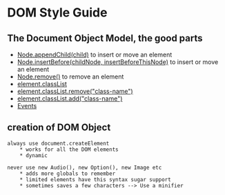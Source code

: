 # DOM Style Guide
  

## The Document Object Model, the good parts


* [Node.appendChild(child)](https://developer.mozilla.org/en-US/docs/DOM/Node.appendChild) to insert or move an element
* [Node.insertBefore(childNode, insertBeforeThisNode)](https://developer.mozilla.org/en-US/docs/Web/API/Node/insertBefore) to insert or move an element
* [Node.remove()](https://developer.mozilla.org/en-US/docs/Web/API/ChildNode/remove) to remove an element
* [element.classList](https://developer.mozilla.org/en-US/docs/Web/API/Element/classList)
* [element.classList.remove("class-name")](https://developer.mozilla.org/en-US/docs/Web/API/Element/classList)
* [element.classList.add("class-name")](https://developer.mozilla.org/en-US/docs/Web/API/Element/classList)
* [Events](https://developer.mozilla.org/en-US/docs/Web/Events)

## creation of DOM Object

    always use document.createElement
        * works for all the DOM elements
        * dynamic
        
    never use new Audio(), new Option(), new Image etc
        * adds more globals to remember
        * limited elements have this syntax sugar support
        * sometimes saves a few characters --> Use a minifier
    

